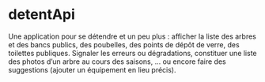 # detentApi
Une application pour se détendre et un peu plus : afficher la liste des arbres et des bancs
publics, des poubelles, des points de dépôt de verre, des toilettes publiques. Signaler les
erreurs ou dégradations, constituer une liste des photos d’un arbre au cours des saisons, ...
ou encore faire des suggestions (ajouter un équipement en lieu précis).
